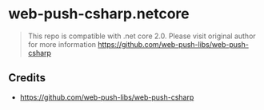 # web-push-csharp.netcore

> This repo is compatible with .net core 2.0. Please visit original author for more information
https://github.com/web-push-libs/web-push-csharp

## Credits

 - https://github.com/web-push-libs/web-push-csharp
